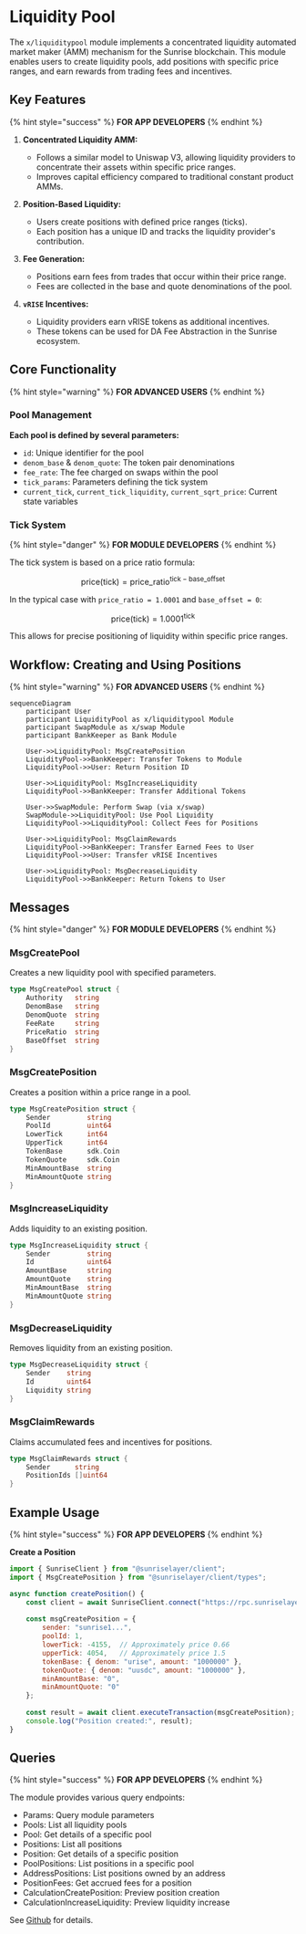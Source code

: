 # Liquidity Pool

The `x/liquiditypool` module implements a concentrated liquidity automated market maker (AMM) mechanism for the Sunrise blockchain. This module enables users to create liquidity pools, add positions with specific price ranges, and earn rewards from trading fees and incentives.

## Key Features

{% hint style="success" %}
**FOR APP DEVELOPERS**
{% endhint %}

1. **Concentrated Liquidity AMM:**

   - Follows a similar model to Uniswap V3, allowing liquidity providers to concentrate their assets within specific price ranges.
   - Improves capital efficiency compared to traditional constant product AMMs.


2. **Position-Based Liquidity:**

   - Users create positions with defined price ranges (ticks).
   - Each position has a unique ID and tracks the liquidity provider's contribution.


3. **Fee Generation:**

   - Positions earn fees from trades that occur within their price range.
   - Fees are collected in the base and quote denominations of the pool.


4. **`vRISE` Incentives:**

   - Liquidity providers earn vRISE tokens as additional incentives.
   - These tokens can be used for DA Fee Abstraction in the Sunrise ecosystem.

## Core Functionality

{% hint style="warning" %}
**FOR ADVANCED USERS**
{% endhint %}

### Pool Management

**Each pool is defined by several parameters:**

- `id`: Unique identifier for the pool
- `denom_base` & `denom_quote`: The token pair denominations
- `fee_rate`: The fee charged on swaps within the pool
- `tick_params`: Parameters defining the tick system
- `current_tick`, `current_tick_liquidity`, `current_sqrt_price`: Current state variables


### Tick System

{% hint style="danger" %}
**FOR MODULE DEVELOPERS**
{% endhint %}

The tick system is based on a price ratio formula:

$$
\mathrm{price}(\mathrm{tick}) = \mathrm{price\_ratio}^{\mathrm{tick} - \mathrm{base\_offset}}
$$

In the typical case with `price_ratio = 1.0001` and `base_offset = 0`:

$$
\mathrm{price}(\mathrm{tick}) = 1.0001^{\mathrm{tick}}
$$

This allows for precise positioning of liquidity within specific price ranges.

## Workflow: Creating and Using Positions

{% hint style="warning" %}
**FOR ADVANCED USERS**
{% endhint %}

```mermaid
sequenceDiagram
    participant User
    participant LiquidityPool as x/liquiditypool Module
    participant SwapModule as x/swap Module
    participant BankKeeper as Bank Module

    User->>LiquidityPool: MsgCreatePosition
    LiquidityPool->>BankKeeper: Transfer Tokens to Module
    LiquidityPool->>User: Return Position ID
    
    User->>LiquidityPool: MsgIncreaseLiquidity
    LiquidityPool->>BankKeeper: Transfer Additional Tokens
    
    User->>SwapModule: Perform Swap (via x/swap)
    SwapModule->>LiquidityPool: Use Pool Liquidity
    LiquidityPool->>LiquidityPool: Collect Fees for Positions
    
    User->>LiquidityPool: MsgClaimRewards
    LiquidityPool->>BankKeeper: Transfer Earned Fees to User
    LiquidityPool->>User: Transfer vRISE Incentives
    
    User->>LiquidityPool: MsgDecreaseLiquidity
    LiquidityPool->>BankKeeper: Return Tokens to User
```

## Messages

{% hint style="danger" %}
**FOR MODULE DEVELOPERS**
{% endhint %}

### MsgCreatePool

Creates a new liquidity pool with specified parameters.

```go
type MsgCreatePool struct {
    Authority   string
    DenomBase   string
    DenomQuote  string
    FeeRate     string
    PriceRatio  string
    BaseOffset  string
}
```

### MsgCreatePosition

Creates a position within a price range in a pool.

```go
type MsgCreatePosition struct {
    Sender         string
    PoolId         uint64
    LowerTick      int64
    UpperTick      int64
    TokenBase      sdk.Coin
    TokenQuote     sdk.Coin
    MinAmountBase  string
    MinAmountQuote string
}
```

### MsgIncreaseLiquidity

Adds liquidity to an existing position.

```go
type MsgIncreaseLiquidity struct {
    Sender         string
    Id             uint64
    AmountBase     string
    AmountQuote    string
    MinAmountBase  string
    MinAmountQuote string
}
```

### MsgDecreaseLiquidity

Removes liquidity from an existing position.

```go
type MsgDecreaseLiquidity struct {
    Sender    string
    Id        uint64
    Liquidity string
}
```

### MsgClaimRewards

Claims accumulated fees and incentives for positions.

```go
type MsgClaimRewards struct {
    Sender      string
    PositionIds []uint64
}
```

## Example Usage

{% hint style="success" %}
**FOR APP DEVELOPERS**
{% endhint %}

**Create a Position**

```javascript
import { SunriseClient } from "@sunriselayer/client";
import { MsgCreatePosition } from "@sunriselayer/client/types";

async function createPosition() {
    const client = await SunriseClient.connect("https://rpc.sunriselayer.io");
    
    const msgCreatePosition = {
        sender: "sunrise1...",
        poolId: 1,
        lowerTick: -4155,  // Approximately price 0.66
        upperTick: 4054,   // Approximately price 1.5
        tokenBase: { denom: "urise", amount: "1000000" },
        tokenQuote: { denom: "uusdc", amount: "1000000" },
        minAmountBase: "0",
        minAmountQuote: "0"
    };
    
    const result = await client.executeTransaction(msgCreatePosition);
    console.log("Position created:", result);
}
```

## Queries

{% hint style="success" %}
**FOR APP DEVELOPERS**
{% endhint %}

The module provides various query endpoints:

* Params: Query module parameters
* Pools: List all liquidity pools
* Pool: Get details of a specific pool
* Positions: List all positions
* Position: Get details of a specific position
* PoolPositions: List positions in a specific pool
* AddressPositions: List positions owned by an address
* PositionFees: Get accrued fees for a position
* CalculationCreatePosition: Preview position creation
* CalculationIncreaseLiquidity: Preview liquidity increase

See [Github](https://github.com/sunriselayer/sunrise/tree/main/x/liquiditypool) for details.